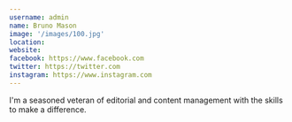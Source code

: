 ```yaml
---
username: admin
name: Bruno Mason
image: '/images/100.jpg'
location:
website:
facebook: https://www.facebook.com
twitter: https://twitter.com
instagram: https://www.instagram.com
---
```

I'm a seasoned veteran of editorial and content management with the skills to make a difference.